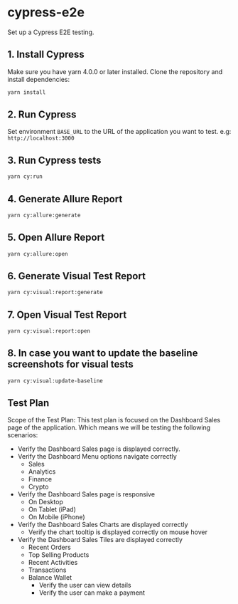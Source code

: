 # cypress-e2e

Set up a Cypress E2E testing.

## 1. Install Cypress

Make sure you have yarn 4.0.0 or later installed.
Clone the repository and install dependencies:

```bash
yarn install
```

## 2. Run Cypress
Set environment `BASE_URL` to the URL of the application you want to test. e.g: `http://localhost:3000`

## 3. Run Cypress tests

```bash
yarn cy:run
```

## 4. Generate Allure Report

```bash
yarn cy:allure:generate
```

## 5. Open Allure Report

```bash
yarn cy:allure:open
```

## 6. Generate Visual Test Report

```bash
yarn cy:visual:report:generate
```

## 7. Open Visual Test Report

```bash
yarn cy:visual:report:open
```

## 8. In case you want to update the baseline screenshots for visual tests

```bash
yarn cy:visual:update-baseline
```

## Test Plan

Scope of the Test Plan: This test plan is focused on the Dashboard Sales page of the application. Which means we will be testing the following scenarios:

- Verify the Dashboard Sales page is displayed correctly.
- Verify the Dashboard Menu options navigate correctly
    - Sales
    - Analytics
    - Finance
    - Crypto
- Verify the Dashboard Sales page is responsive
    - On Desktop
    - On Tablet (iPad)
    - On Mobile (iPhone)
- Verify the Dashboard Sales Charts are displayed correctly
    - Verify the chart tooltip is displayed correctly on mouse hover
- Verify the Dashboard Sales Tiles are displayed correctly
    - Recent Orders
    - Top Selling Products
    - Recent Activities
    - Transactions
    - Balance Wallet
        - Verify the user can view details
        - Verify the user can make a payment